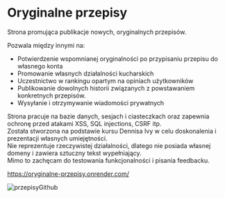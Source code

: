 # Oryginalne przepisy
Strona promująca publikacje nowych, oryginalnych przepisów.    
   
Pozwala między innymi na:  
- Potwierdzenie wspomnianej oryginalności po przypisaniu przepisu do własnego konta 
- Promowanie własnych działalności kucharskich 
- Uczestnictwo w rankingu opartym na opiniach użytkowników 
- Publikowanie dowolnych historii związanych z powstawaniem konkretnych przepisów. 
- Wysyłanie i otrzymywanie wiadomości prywatnych   
       
Strona pracuje na bazie danych, sesjach i ciasteczkach oraz zapewnia ochronę przed atakami XSS, SQL injections, CSRF itp.   
Została stworzona na podstawie kursu Dennisa Ivy w celu doskonalenia i prezentacji własnych umiejętności.   
Nie reprezentuje rzeczywistej działalności, dlatego nie posiada własnej domeny i zawiera sztuczny tekst wypełniający.    
Mimo to zachęcam do testowania funkcjonalności i pisania feedbacku.

https://oryginalne-przepisy.onrender.com/

![przepisyGithub](https://user-images.githubusercontent.com/117179182/207651410-2dbc84a2-55da-4408-ae19-d78940efd99f.png)
